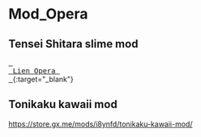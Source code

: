 # Mod_Opera

## Tensei Shitara slime mod
[<kbd> <br> Lien Opera <br> </kbd>](https://store.gx.me/mods/erql1w/tensei-shitara-slime-mod/){:target="_blank"}

## Tonikaku kawaii mod
https://store.gx.me/mods/i8ynfd/tonikaku-kawaii-mod/
